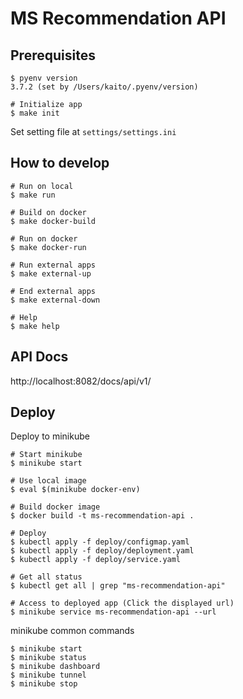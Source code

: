 # MS Recommendation API

## Prerequisites

```
$ pyenv version   
3.7.2 (set by /Users/kaito/.pyenv/version)

# Initialize app
$ make init
```

Set setting file at `settings/settings.ini`

## How to develop

```
# Run on local
$ make run

# Build on docker
$ make docker-build

# Run on docker
$ make docker-run

# Run external apps
$ make external-up

# End external apps
$ make external-down

# Help
$ make help
```

## API Docs

http://localhost:8082/docs/api/v1/

## Deploy

Deploy to minikube

```
# Start minikube
$ minikube start

# Use local image
$ eval $(minikube docker-env)

# Build docker image
$ docker build -t ms-recommendation-api .

# Deploy
$ kubectl apply -f deploy/configmap.yaml
$ kubectl apply -f deploy/deployment.yaml
$ kubectl apply -f deploy/service.yaml

# Get all status
$ kubectl get all | grep "ms-recommendation-api"

# Access to deployed app (Click the displayed url)
$ minikube service ms-recommendation-api --url
```

minikube common commands

```
$ minikube start
$ minikube status
$ minikube dashboard
$ minikube tunnel
$ minikube stop
```
